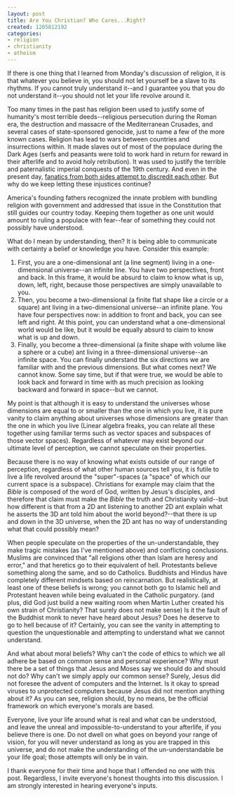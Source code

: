 ```yaml
---
layout: post
title: Are You Christian? Who Cares...Right?
created: 1205812192
categories:
- religion
- christianity
- atheism
---
```

If there is one thing that I learned from Monday's discussion of religion, it is that whatever you believe in, you should not let yourself be a slave to its rhythms. If you cannot truly understand it--and I guarantee you that you do not understand it--you should not let your life revolve around it.

Too many times in the past has religion been used to justify some of humanity's most terrible deeds--religious persecution during the Roman era, the destruction and massacre of the Mediterranean Crusades, and several cases of state-sponsored genocide, just to name a few of the more known cases. Religion has lead to wars between countries and insurrections within. It made slaves out of most of the populace during the Dark Ages (serfs and peasants were told to work hard in return for reward in their afterlife and to avoid holy retribution). It was used to justify the terrible and paternalistic imperial conquests of the 19th century. And even in the present day, <a href="http://www.aina.org/news/2006033195801.htm" rel="external">fanatics from both sides attempt to discredit each other</a>. But why do we keep letting these injustices continue?

America's founding fathers recognized the innate problem with bundling religion with government and addressed that issue in the Constitution that still guides our country today. Keeping them together as one unit would amount to ruling a populace with fear--fear of something they could not possibly have understood.

What do I mean by understanding, then? It is being able to communicate with certainty a belief or knowledge you have. Consider this example:
<ol>
<li>First, you are a one-dimensional ant (a line segment) living in a one-dimensional universe--an infinite line. You have two perspectives, front and back. In this frame, it would be absurd to claim to know what is up, down, left, right, because those perspectives are simply unavailable to you.</li>
<li>Then, you become a two-dimensional (a finite flat shape like a circle or a square) ant living in a two-dimensional universe--an infinite plane. You have four perspectives now: in addition to front and back, you can see left and right. At this point, you can understand what a one-dimensional world would be like, but it would be equally absurd to claim to know what is up and down.</li>
<li>Finally, you become a three-dimensional (a finite shape with volume like a sphere or a cube) ant living in a three-dimensional universe--an infinite space. You can finally understand the six directions we are familiar with and the previous dimensions. But what comes next? We cannot know. Some say time, but if that were true, we would be able to look back and forward in time with as much precision as looking backward and forward in space--but we cannot.</li>
</ol>
My point is that although it is easy to understand the universes whose dimensions are equal to or smaller than the one in which you live, it is pure vanity to claim anything about universes whose dimensions are greater than the one in which you live (Linear algebra freaks, you can relate all these together using familiar terms such as vector spaces and subspaces of those vector spaces). Regardless of whatever may exist beyond our ultimate level of perception, we cannot speculate on their properties.

Because there is no way of knowing what exists outside of our range of perception, regardless of what other human sources tell you, it is futile to live a life revolved around the "super"-spaces (a "space" of which our current space is a subspace). Christians for example may claim that the <i>Bible</i> is composed of the word of God, written by Jesus's disciples, and therefore that claim must make the <i>Bible</i> the truth and Christianity valid--but how different is that from a 2D ant listening to another 2D ant explain what he asserts the 3D ant told him about the world beyond?--that there is up and down in the 3D universe, when the 2D ant has no way of understanding what that could possibly mean?

When people speculate on the properties of the un-understandable, they make tragic mistakes (as I've mentioned above) and conflicting conclusions. Muslims are convinced that "all religions other than Islam are heresy and error," and that heretics go to their equivalent of hell. Protestants believe something along the same, and so do Catholics. Buddhists and Hindus have completely different mindsets based on reincarnation. But realistically, at least one of these beliefs is wrong; you cannot both go to Islamic hell and Protestant heaven while being evaluated in the Catholic purgatory. (and plus, did God just build a new waiting room when Martin Luther created his own strain of Christianity? That surely does not make sense) Is it the fault of the Buddhist monk to never have heard about Jesus? Does he deserve to go to hell because of it? Certainly, you can see the vanity in attempting to question the unquestionable and attempting to understand what we cannot understand.

And what about moral beliefs? Why can't the code of ethics to which we all adhere be based on common sense and personal experience? Why must there be a set of things that Jesus and Moses say we should do and should not do? Why can't we simply apply our common sense? Surely, Jesus did not foresee the advent of computers and the Internet. Is it okay to spread viruses to unprotected computers because Jesus did not mention anything about it? As you can see, religion should, by no means, be the official framework on which everyone's morals are based.

Everyone, live your life around what is real and what can be understood, and leave the unreal and impossible-to-understand to your afterlife, if you believe there is one. Do not dwell on what goes on beyond your range of vision, for you will never understand as long as you are trapped in this universe, and do not make the understanding of the un-understandable be your life goal; those attempts will only be in vain.

I thank everyone for their time and hope that I offended no one with this post. Regardless, I invite everyone's honest thoughts into this discussion. I am strongly interested in hearing everyone's inputs.
